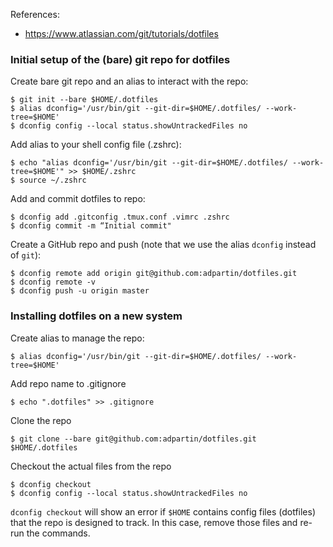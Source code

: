 References:
- https://www.atlassian.com/git/tutorials/dotfiles

### Initial setup of the (bare) git repo for dotfiles
Create bare git repo and an alias to interact with the repo:
```
$ git init --bare $HOME/.dotfiles
$ alias dconfig='/usr/bin/git --git-dir=$HOME/.dotfiles/ --work-tree=$HOME'
$ dconfig config --local status.showUntrackedFiles no
```

Add alias to your shell config file (.zshrc):
```
$ echo "alias dconfig='/usr/bin/git --git-dir=$HOME/.dotfiles/ --work-tree=$HOME'" >> $HOME/.zshrc
$ source ~/.zshrc
```

Add and commit dotfiles to repo:
```
$ dconfig add .gitconfig .tmux.conf .vimrc .zshrc 
$ dconfig commit -m “Initial commit"
```

Create a GitHub repo and push (note that we use the alias `dconfig` instead of `git`):
```
$ dconfig remote add origin git@github.com:adpartin/dotfiles.git
$ dconfig remote -v
$ dconfig push -u origin master
```

### Installing dotfiles on a new system
Create alias to manage the repo:
```
$ alias dconfig='/usr/bin/git --git-dir=$HOME/.dotfiles/ --work-tree=$HOME'
```

Add repo name to .gitignore
```
$ echo ".dotfiles" >> .gitignore
```

Clone the repo
```
$ git clone --bare git@github.com:adpartin/dotfiles.git $HOME/.dotfiles
```

Checkout the actual files from the repo
```
$ dconfig checkout
$ dconfig config --local status.showUntrackedFiles no
```
`dconfig checkout` will show an error if `$HOME` contains config files (dotfiles) that the repo is designed to track. In this case, remove those files and re-run the commands.
